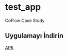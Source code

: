 # test_app

CoFlow Case Study

## Uygulamayı İndirin

[APK](https://drive.google.com/file/d/1XQo4g1LMVMV6VBjnzuSovPzhQkzxHqtI/view?usp=sharing)








